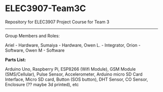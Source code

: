 # ELEC3907-Team3C
Repository for ELEC3907 Project Course for Team 3

--- 

Group Members and Roles:

Ariel - Hardware, 
Sumaiya - Hardware, 
Owen L. - Integrator, 
Orion - Software, 
Owen M - Software


**Parts List:**

Arduino Uno, 
Raspberry Pi, 
ESP8266 (Wifi Module), 
GSM Module (SMS/Cellular),
Pulse Sensor, 
Accelerometer,
Arduino micro SD Card Interface,
Micro SD card,
Button (SOS button), 
DHT Sensor,
CO Sensor,
Enclosure (?? maybe 3d printed),
etc
